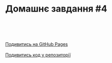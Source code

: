 # Домашнє завдання #4<br><br><br>
[Подивитись на GitHub Pages](https://attygoit.github.io/goit-markup-hw-04/)<br><br>
[Подивитись код у репозиторії]()
